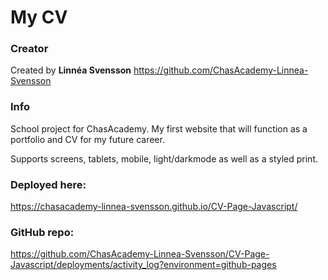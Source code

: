 # My CV

### Creator

Created by **Linnéa Svensson**
https://github.com/ChasAcademy-Linnea-Svensson

### Info

School project for ChasAcademy.
My first website that will function as a portfolio and CV for my future career.

Supports screens, tablets, mobile, light/darkmode as well as a styled print.

### Deployed here:

https://chasacademy-linnea-svensson.github.io/CV-Page-Javascript/

### GitHub repo:

https://github.com/ChasAcademy-Linnea-Svensson/CV-Page-Javascript/deployments/activity_log?environment=github-pages
